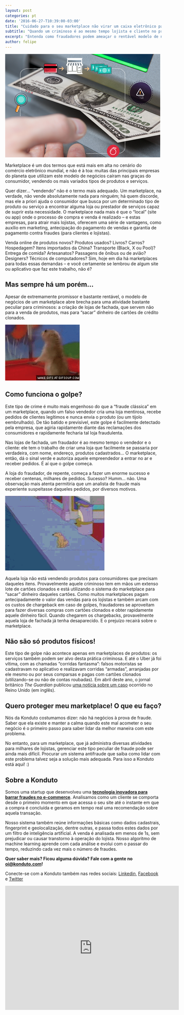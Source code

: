 ```yaml
---
layout: post
categories: pt
date: '2016-06-27-T10:39:00-03:00'
title: "Cuidado para o seu marketplace não virar um caixa eletrônico para fraudadores"
subtitle: "Quando um criminoso é ao mesmo tempo lojista e cliente no próprio marketplace"
excerpt: "Entenda como fraudadores podem ameaçar o rentável modelo de negócios dos marketplaces"
author: felipe
---
```


![atm](/images/160627-atm.png)

Marketplace é um dos termos que está mais em alta no cenário do comércio eletrônico mundial, e não é à toa: muitas das principais empresas do planeta que utilizam este modelo de negócios caíram nas graças do consumidor, vendendo os mais variados tipos de produtos e serviços.

Quer dizer... “vendendo” não é o termo mais adequado. Um marketplace, na verdade, não vende absolutamente nada para ninguém; há quem discorde, mas ele a priori ajuda o consumidor que busca por um determinado tipo de produto ou serviço a encontrar alguma loja ou prestador de serviços capaz de suprir esta necessidade. O marketplace nada mais é que o “local” (site ou app) onde o processo de compra e venda é realizado – e estas empresas, para atrair mais lojistas, oferecem uma série de vantagens, como auxílio em marketing, antecipação do pagamento de vendas e garantia de pagamento contra fraudes (para clientes e lojistas).

Venda online de produtos novos? Produtos usados? Livros? Carros? Hospedagem? Itens importados da China? Transporte (Black, X ou Pool)? Entrega de comida? Artesanatos? Passagens de ônibus ou de avião? Designers? Técnicos de computadores? Sim, hoje em dia há marketplaces para todas essas demandas – e você certamente se lembrou de algum site ou aplicativo que faz este trabalho, não é?

## Mas sempre há um porém...

Apesar de extremamente promissor e bastante rentável, o modelo de negócios de um marketplace abre brecha para uma atividade bastante peculiar para criminosos: a criação de lojas de fachada, que servem não para a venda de produtos, mas para “sacar” dinheiro de cartões de crédito clonados.

![chipmunk](/images/160627-chipmunk.gif)

## Como funciona o golpe?

Este tipo de crime é muito mais engenhoso do que a “fraude clássica” em um marketplace, quando um falso vendedor cria uma loja mentirosa, recebe pedidos de clientes legítimos e nunca envia o produto (ou um tijolo eembrulhado). De tão batido e previsível, este golpe é facilmente detectado pela empresa, que agiria rapidamente diante das reclamações dos consumidores e rapidamente fecharia tal loja fraudulenta.

Nas lojas de fachada, um fraudador é ao mesmo tempo o vendedor e o cliente: ele tem o trabalho de criar uma loja que facilmente se passaria por verdadeira, com nome, endereço, produtos cadastrados...  O marketplace, então, dá o sinal verde e autoriza aquele empreendedor a entrar no ar e receber pedidos. É aí que o golpe começa.

A loja do fraudador, de repente, começa a fazer um enorme sucesso e receber centenas, milhares de pedidos. Sucesso? Humm... não. Uma observação mais atenta permitiria que um analista de fraude mais experiente suspeitasse daqueles pedidos, por diversos motivos.

![suspicious](/images/160627-suspicious.gif)

Aquela loja não está vendendo produtos para consumidores que precisam daqueles itens. Provavelmente aquele criminoso tem em mãos um extenso lote de cartões clonados e está utilizando o sistema do marketplace para “sacar” dinheiro daqueles cartões. Como muitos marketplaces pagam antecipadamente o valor das vendas para os lojistas e também arcam com os custos de chargeback em caso de golpes, fraudadores se aproveitam para fazer diversas compras com cartões clonados e obter rapidamente aquele dinheiro fácil. Quando chegarem os chargebacks, provavelmente aquela loja de fachada já tenha desaparecido. E o prejuízo recairá sobre o marketplace. 

## Não são só produtos físicos!

Este tipo de golpe não acontece apenas em marketplaces de produtos: os serviços também podem ser alvo desta prática criminosa. E até o Uber já foi vítima, com as chamadas “corridas fantasma”: falsos motoristas se cadastravam no aplicativo e realizavam corridas “armadas”, arranjadas por ele mesmo ou por seus comparsas e pagas com cartões clonados (utilizando-se ou não de contas roubadas). Em abril deste ano, o jornal britânico *The Guardian* publicou [uma notícia sobre um caso](https://www.theguardian.com/money/2016/apr/22/uber-scam-hacking-account-phantom-journeys) ocorrido no Reino Unido (em inglês).

## Quero proteger meu marketplace! O que eu faço?

Nós da Konduto costumamos dizer: não há negócios à prova de fraude. Saber que ela existe e manter a calma quando este mal acometer o seu negócio é o primeiro passo para saber lidar da melhor maneira com este problema.

No entanto, para um marketplace, que já administra diversas atividades para milhares de lojistas, gerenciar este tipo peculiar de fraude pode ser ainda mais difícil. Procurar um sistema antifraude que saiba como lidar com este problema talvez seja a solução mais adequada. Para isso a Konduto está aqui! :)

## Sobre a Konduto 

Somos uma startup que desenvolveu uma **[tecnologia inovadora para barrar fraudes no e-commerce](http://konduto.com/?utm_source=konduto&utm_medium=blog&utm_campaign=conteudo)**. Analisamos como um cliente se comporta desde o primeiro momento em que acessa o seu site até o instante em que a compra é concluída e geramos em tempo real uma recomendação sobre aquela transação. 

Nosso sistema também reúne informações básicas como dados cadastrais, fingerprint e geolocalização, dentre outras, e passa todos estes dados por um filtro de inteligência artificial. A venda é analisada em menos de 1s, sem prejudicar ou causar transtorno à operação do lojista. Nosso algoritmo de machine learning aprende com cada análise e evolui com o passar do tempo, reduzindo cada vez mais o número de fraudes. 

**Quer saber mais? Ficou alguma dúvida? Fale com a gente no [oi@konduto.com](mailto:oi@konduto.com)!**	 

Conecte-se com a Konduto também nas redes sociais: [Linkedin](https://www.linkedin.com/company/konduto), [Facebook](https://www.facebook.com/konduto) e [Twitter](https://twitter.com/KondutoBR)  

<iframe src="https://www.facebook.com/plugins/video.php?href=https%3A%2F%2Fwww.facebook.com%2Fkonduto%2Fvideos%2F613187352119217%2F&show_text=1&width=560" width="560" height="400" style="border:none;overflow:hidden" scrolling="no" frameborder="0" allowTransparency="true"></iframe>
